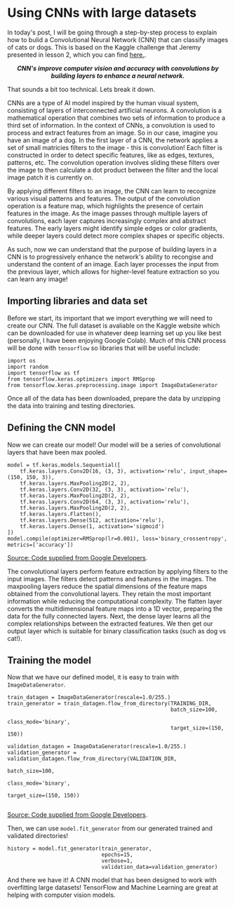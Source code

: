 # Using CNNs with large datasets

In today's post, I will be going through a step-by-step process to explain how to bulid a Convolutional Neural Network (CNN) that can classify images of cats or dogs. This is based on the Kaggle challenge that Jeremy presented in lesson 2, which you can find [here.](https://www.kaggle.com/competitions/dogs-vs-cats/overview/description). 

***<p style="text-align: center;">CNN's improve computer vision and accuracy with convolutions by building layers to enhance a neural network.</p>***

That sounds a bit too technical. Lets break it down.

CNNs are a type of AI model inspired by the human visual system, consisting of layers of interconnected artificial neurons. A convolution is a mathematical operation that combines two sets of information to produce a third set of information. In the context of CNNs, a convolution is used to process and extract features from an image. So in our case, imagine you have an image of a dog. In the first layer of a CNN, the network applies a set of small matricies filters to the image - this is convolution! Each filter is constructed in order to detect specific features, like as edges, textures, patterns, etc. The convolution operation involves sliding these filters over the image to then calculate a dot product between the filter and the local image patch it is currently on.

By applying different filters to an image, the CNN can learn to recognize various visual patterns and features. The output of the convolution operation is a feature map, which highlights the presence of certain features in the image. As the image passes through multiple layers of convolutions, each layer captures increasingly complex and abstract features. The early layers might identify simple edges or color gradients, while deeper layers could detect more complex shapes or specific objects. 

As such, now we can understand that the purpose of building layers in a CNN is to progressively enhance the network's ability to recongise and understand the content of an image. Each layer processes the input from the previous layer, which allows for higher-level feature extraction so you can learn any image!

## Importing libraries and data set
Before we start, its important that we import everything we will need to create our CNN. The full dataset is avaliable on the Kaggle website which can be downloaded for use in whatever deep learning set up you like best (personally, I have been enjoying Google Colab). Much of this CNN process will be done with `tensorflow` so libraries that will be useful include: 

```
import os
import random
import tensorflow as tf
from tensorflow.keras.optimizers import RMSprop
from tensorflow.keras.preprocessing.image import ImageDataGenerator
```

Once all of the data has been downloaded, prepare the data by unzipping the data into training and testing directories.

## Defining the CNN model

Now we can create our model! Our model will be a series of convolutional layers that have been max pooled.

```
model = tf.keras.models.Sequential([
    tf.keras.layers.Conv2D(16, (3, 3), activation='relu', input_shape=(150, 150, 3)),
    tf.keras.layers.MaxPooling2D(2, 2),
    tf.keras.layers.Conv2D(32, (3, 3), activation='relu'),
    tf.keras.layers.MaxPooling2D(2, 2),
    tf.keras.layers.Conv2D(64, (3, 3), activation='relu'),
    tf.keras.layers.MaxPooling2D(2, 2),
    tf.keras.layers.Flatten(),
    tf.keras.layers.Dense(512, activation='relu'),
    tf.keras.layers.Dense(1, activation='sigmoid')
]) 
model.compile(optimizer=RMSprop(lr=0.001), loss='binary_crossentropy', metrics=['accuracy'])
```
[Source: Code supplied from Google Developers](https://developers.google.com/codelabs/tensorflow-6-largecnns#4).

The convolutional layers perform feature extraction by applying filters to the input images. The filters detect patterns and features in the images.
The maxpooling layers reduce the spatial dimensions of the feature maps obtained from the convolutional layers. They retain the most important information while reducing the computational complexity. The flatten layer converts the multidimensional feature maps into a 1D vector, preparing the data for the fully connected layers. Next, the dense layer learns all the complex relationships between the extracted features. We then get our output layer which is suitable for binary classification tasks (such as dog vs cat!). 

## Training the model

Now that we have our defined model, it is easy to train with `ImageDataGenerator`.

```
train_datagen = ImageDataGenerator(rescale=1.0/255.)
train_generator = train_datagen.flow_from_directory(TRAINING_DIR,
                                                    batch_size=100,
                                                    class_mode='binary',
                                                    target_size=(150, 150))
 
validation_datagen = ImageDataGenerator(rescale=1.0/255.)
validation_generator = validation_datagen.flow_from_directory(VALIDATION_DIR,
                                                              batch_size=100,
                                                              class_mode='binary',
                                                              target_size=(150, 150))
                                                              
```
[Source: Code supplied from Google Developers](https://developers.google.com/codelabs/tensorflow-6-largecnns#4).

Then, we can use `model.fit_generator` from our generated trained and validated directories!

```
history = model.fit_generator(train_generator,
                              epochs=15,
                              verbose=1,
                              validation_data=validation_generator)
```

And there we have it! A CNN model that has been designed to work with overfitting large datasets!
TensorFlow and Machine Learning are great at helping with computer vision models.
